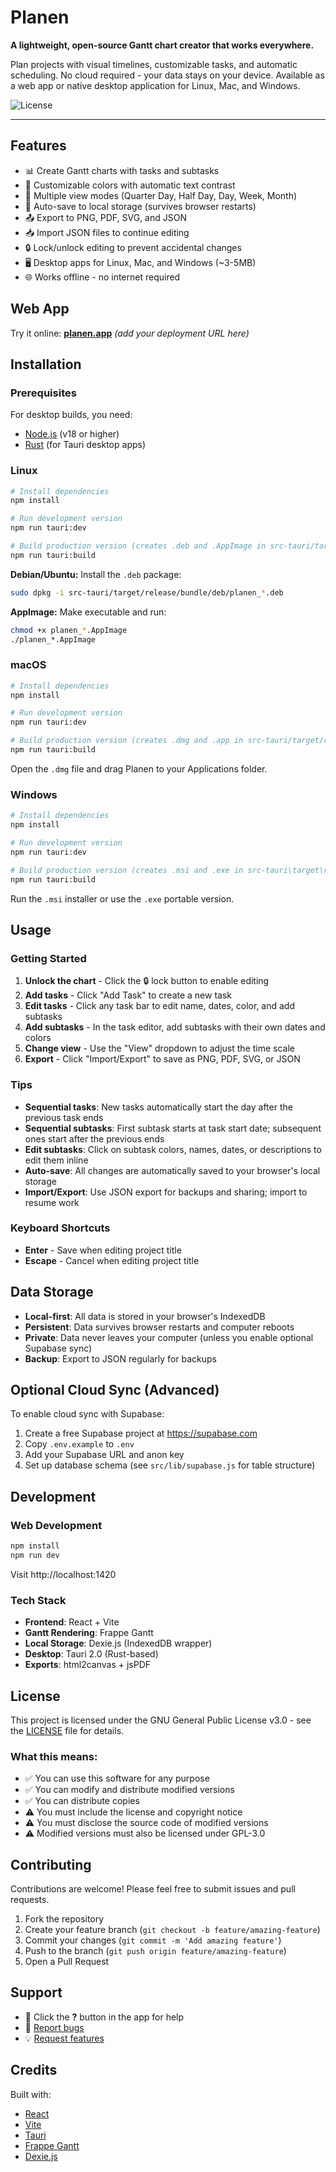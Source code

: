 # Planen

**A lightweight, open-source Gantt chart creator that works everywhere.**

Plan projects with visual timelines, customizable tasks, and automatic scheduling. No cloud required - your data stays on your device. Available as a web app or native desktop application for Linux, Mac, and Windows.

![License](https://img.shields.io/badge/license-GPL--3.0-blue.svg)

---

## Features

- 📊 Create Gantt charts with tasks and subtasks
- 🎨 Customizable colors with automatic text contrast
- 📅 Multiple view modes (Quarter Day, Half Day, Day, Week, Month)
- 💾 Auto-save to local storage (survives browser restarts)
- 📤 Export to PNG, PDF, SVG, and JSON
- 📥 Import JSON files to continue editing
- 🔒 Lock/unlock editing to prevent accidental changes
- 🖥️ Desktop apps for Linux, Mac, and Windows (~3-5MB)
- 🌐 Works offline - no internet required

## Web App

Try it online: **[planen.app](#)** *(add your deployment URL here)*

## Installation

### Prerequisites

For desktop builds, you need:
- [Node.js](https://nodejs.org/) (v18 or higher)
- [Rust](https://rustup.rs/) (for Tauri desktop apps)

### Linux

```bash
# Install dependencies
npm install

# Run development version
npm run tauri:dev

# Build production version (creates .deb and .AppImage in src-tauri/target/release/bundle/)
npm run tauri:build
```

**Debian/Ubuntu:** Install the `.deb` package:
```bash
sudo dpkg -i src-tauri/target/release/bundle/deb/planen_*.deb
```

**AppImage:** Make executable and run:
```bash
chmod +x planen_*.AppImage
./planen_*.AppImage
```

### macOS

```bash
# Install dependencies
npm install

# Run development version
npm run tauri:dev

# Build production version (creates .dmg and .app in src-tauri/target/release/bundle/)
npm run tauri:build
```

Open the `.dmg` file and drag Planen to your Applications folder.

### Windows

```bash
# Install dependencies
npm install

# Run development version
npm run tauri:dev

# Build production version (creates .msi and .exe in src-tauri\target\release\bundle\)
npm run tauri:build
```

Run the `.msi` installer or use the `.exe` portable version.

## Usage

### Getting Started

1. **Unlock the chart** - Click the 🔒 lock button to enable editing
2. **Add tasks** - Click "Add Task" to create a new task
3. **Edit tasks** - Click any task bar to edit name, dates, color, and add subtasks
4. **Add subtasks** - In the task editor, add subtasks with their own dates and colors
5. **Change view** - Use the "View" dropdown to adjust the time scale
6. **Export** - Click "Import/Export" to save as PNG, PDF, SVG, or JSON

### Tips

- **Sequential tasks**: New tasks automatically start the day after the previous task ends
- **Sequential subtasks**: First subtask starts at task start date; subsequent ones start after the previous ends
- **Edit subtasks**: Click on subtask colors, names, dates, or descriptions to edit them inline
- **Auto-save**: All changes are automatically saved to your browser's local storage
- **Import/Export**: Use JSON export for backups and sharing; import to resume work

### Keyboard Shortcuts

- **Enter** - Save when editing project title
- **Escape** - Cancel when editing project title

## Data Storage

- **Local-first**: All data is stored in your browser's IndexedDB
- **Persistent**: Data survives browser restarts and computer reboots
- **Private**: Data never leaves your computer (unless you enable optional Supabase sync)
- **Backup**: Export to JSON regularly for backups

## Optional Cloud Sync (Advanced)

To enable cloud sync with Supabase:

1. Create a free Supabase project at https://supabase.com
2. Copy `.env.example` to `.env`
3. Add your Supabase URL and anon key
4. Set up database schema (see `src/lib/supabase.js` for table structure)

## Development

### Web Development

```bash
npm install
npm run dev
```

Visit http://localhost:1420

### Tech Stack

- **Frontend**: React + Vite
- **Gantt Rendering**: Frappe Gantt
- **Local Storage**: Dexie.js (IndexedDB wrapper)
- **Desktop**: Tauri 2.0 (Rust-based)
- **Exports**: html2canvas + jsPDF

## License

This project is licensed under the GNU General Public License v3.0 - see the [LICENSE](LICENSE) file for details.

### What this means:

- ✅ You can use this software for any purpose
- ✅ You can modify and distribute modified versions
- ✅ You can distribute copies
- ⚠️ You must include the license and copyright notice
- ⚠️ You must disclose the source code of modified versions
- ⚠️ Modified versions must also be licensed under GPL-3.0

## Contributing

Contributions are welcome! Please feel free to submit issues and pull requests.

1. Fork the repository
2. Create your feature branch (`git checkout -b feature/amazing-feature`)
3. Commit your changes (`git commit -m 'Add amazing feature'`)
4. Push to the branch (`git push origin feature/amazing-feature`)
5. Open a Pull Request

## Support

- 📖 Click the **?** button in the app for help
- 🐛 [Report bugs](https://github.com/yourusername/planen/issues)
- 💡 [Request features](https://github.com/yourusername/planen/issues)

## Credits

Built with:
- [React](https://react.dev/)
- [Vite](https://vitejs.dev/)
- [Tauri](https://tauri.app/)
- [Frappe Gantt](https://github.com/frappe/gantt)
- [Dexie.js](https://dexie.org/)
